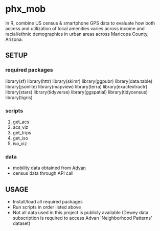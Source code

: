 # phx_mob
In R, combine US census & smartphone GPS data to evaluate how both access and utilization of local amenities varies across income and racial/ethnic demographics in urban areas across Maricopa County, Arizona.

## SETUP

### required packages
library(sf)
library(httr)
library(skimr)
library(ggpubr)
library(data.table)
library(jsonlite)
library(mapview)
library(terra)
library(exactextractr)
library(stars)
library(tidyverse)
library(ggspatial)
library(tidycensus)
library(tigris)

### scripts
1. get_acs
2. acs_viz
3. get_trips
4. get_iso
5. iso_viz

### data
- mobility data obtained from [Advan](https://app.deweydata.io/products/2dfcb598-6e30-49f1-bdba-1deae113a951/package/)
- census data through API call

## USAGE
- Install/load all required packages
- Run scripts in order listed above
- Not all data used in this project is publicly available (Dewey data subscription is required to access Advan 'Neighborhood Patterns' dataset)

















